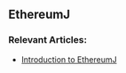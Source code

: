 ## EthereumJ

### Relevant Articles:
- [Introduction to EthereumJ](http://www.baeldung.com/ethereumj)
